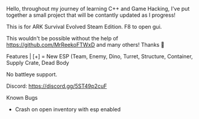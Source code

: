 Hello, throughout my journey of learning C++ and Game Hacking, I've put together a small project that will be contantly updated as I progress!

This is for ARK Survival Evolved Steam Edition. F8 to open gui.

This wouldn't be possible without the help of https://github.com/MrReekoFTWxD and many others! Thanks 🥲


Features | [+] = New
ESP (Team, Enemy, Dino, Turret, Structure, Container, Supply Crate, Dead Body




No battleye support.

Discord: https://discord.gg/5ST49p2cuF


Known Bugs
- Crash on open inventory with esp enabled
